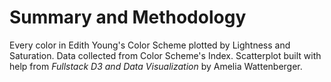# Summary and Methodology

Every color in Edith Young's Color Scheme plotted by Lightness and Saturation. Data collected from Color Scheme's Index.
Scatterplot built with help from _Fullstack D3 and Data Visualization_ by Amelia Wattenberger.

